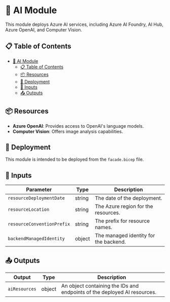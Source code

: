 # 🤖 AI Module

This module deploys Azure AI services, including Azure AI Foundry, AI Hub, Azure OpenAI, and Computer Vision.

## 📋 Table of Contents

- [🤖 AI Module](#-ai-module)
  - [📋 Table of Contents](#-table-of-contents)
  - [📦 Resources](#-resources)
  - [🚀 Deployment](#-deployment)
  - [🔧 Inputs](#-inputs)
  - [📤 Outputs](#-outputs)

## 📦 Resources

- **Azure OpenAI**: Provides access to OpenAI's language models.
- **Computer Vision**: Offers image analysis capabilities.

## 🚀 Deployment

This module is intended to be deployed from the `facade.bicep` file.

## 🔧 Inputs

| Parameter                  | Type   | Description                           |
| -------------------------- | ------ | ------------------------------------- |
| `resourceDeploymentDate`   | string | The date of the deployment.           |
| `resourceLocation`         | string | The Azure region for the resources.   |
| `resourceConventionPrefix` | string | The prefix for resource names.        |
| `backendManagedIdentity`   | object | The managed identity for the backend. |

## 📤 Outputs

| Output        | Type   | Description                                                              |
| ------------- | ------ | ------------------------------------------------------------------------ |
| `aiResources` | object | An object containing the IDs and endpoints of the deployed AI resources. |

